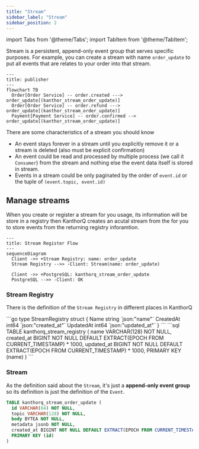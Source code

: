 ```yaml
---
title: "Stream"
sidebar_label: "Stream"
sidebar_position: 2
---
```


import Tabs from '@theme/Tabs';
import TabItem from '@theme/TabItem';

Stream is a persistent, append-only event group that serves specific purposes. For example, you can create a stream with name `order_update` to put all events that are relates to your order into that stream.

```mermaid
---
title: publisher
---
flowchart TB
  Order[Order Service] -- order.created ---> order_update[(kanthor_stream_order_update)]
  Order[Order Service] -- order.refund ---> order_update[(kanthor_stream_order_update)]
  Payment[Payment Service] -- order.confirmed --> order_update[(kanthor_stream_order_update)]
```

There are some characteristics of a stream you should know

- An event stays forever in a stream until you explicitly remove it or a stream is deleted (also must be explicit confirmation)
- An event could be read and processed by multiple process (we call it `Consumer`) from the stream and nothing else the event data itself is stored in stream.
- Events in a stream could be only paginated by the order of `event.id` or the tuple of `(event.topic, event.id)`

## Manage streams

When you create or register a stream for you usage, its information will be store in a registry then KanthorQ creates an acutal stream from the for you to store events from the returning registry inforamtion.

```mermaid
---
title: Stream Register Flow
---
sequenceDiagram
  Client ->> +Stream Registry: name: order_update
  Stream Registry -->> -Client: Stream(name: order_update)

  Client ->> +PostgreSQL: kanthorq_stream_order_update
  PostgreSQL -->> -Client: OK
```

### Stream Registry

There is the definition of the `Stream Registry` in different places in KanthorQ

<Tabs>
  <TabItem value="go" label="Go" default>
    ```go
    type StreamRegistry struct {
      Name      string `json:"name"`
      CreatedAt int64  `json:"created_at"`
      UpdatedAt int64  `json:"updated_at"`
    }
    ```
  </TabItem>
  <TabItem value="postgresql" label="PostgreSQL">
    ```sql
    TABLE kanthorq_stream_registry (
      name VARCHAR(128) NOT NULL,
      created_at BIGINT NOT NULL DEFAULT EXTRACT(EPOCH FROM CURRENT_TIMESTAMP) * 1000,
      updated_at BIGINT NOT NULL DEFAULT EXTRACT(EPOCH FROM CURRENT_TIMESTAMP) * 1000,
      PRIMARY KEY (name)
    )
    ```
  </TabItem>
</Tabs>

### Stream

As the definition said about the `Stream`, it's just a **append-only event group** so its definition is just the definition of the `Event`.

```sql
TABLE kanthorq_stream_order_update (
  id VARCHAR(64) NOT NULL,
  topic VARCHAR(128) NOT NULL,
  body BYTEA NOT NULL,
  metadata jsonb NOT NULL,
  created_at BIGINT NOT NULL DEFAULT EXTRACT(EPOCH FROM CURRENT_TIMESTAMP) * 1000,
  PRIMARY KEY (id)
)
```
